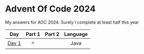 # Advent Of Code 2024
My answers for AOC 2024. Surely I complete at least half this year

| Day | Part 1 | Part 2 | Language |
|:---:|:------:|:------:|:--------:|
| [Day 1](https://github.com/MaximilianMcC/Advent-of-code/tree/main/2024/Day1) | ⭐ |  | Java |
